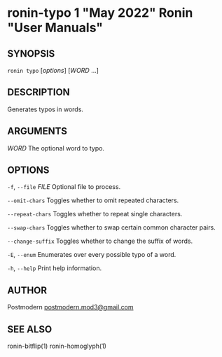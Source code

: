 # ronin-typo 1 "May 2022" Ronin "User Manuals"

## SYNOPSIS

`ronin typo` [*options*] [*WORD* ...]

## DESCRIPTION

Generates typos in words.

## ARGUMENTS

*WORD*
  The optional word to typo.

## OPTIONS

`-f`, `--file` *FILE*
  Optional file to process.

`--omit-chars`
  Toggles whether to omit repeated characters.

`--repeat-chars`
  Toggles whether to repeat single characters.

`--swap-chars`
  Toggles whether to swap certain common character pairs.

`--change-suffix`
  Toggles whether to change the suffix of words.

`-E`, `--enum`
  Enumerates over every possible typo of a word.

`-h`, `--help`
  Print help information.

## AUTHOR

Postmodern <postmodern.mod3@gmail.com>

## SEE ALSO

ronin-bitflip(1) ronin-homoglyph(1)
